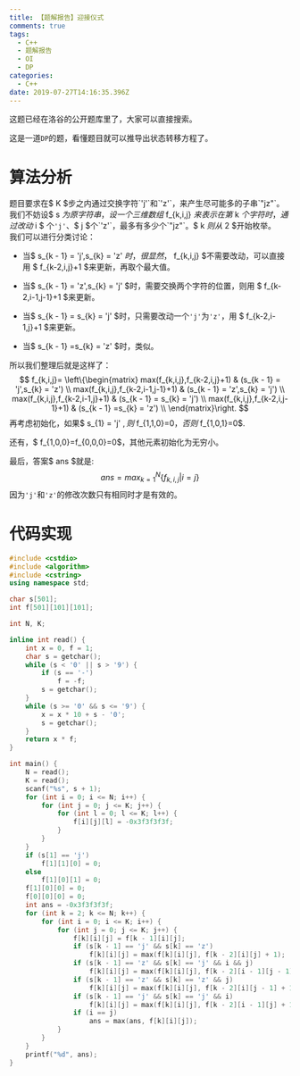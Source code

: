 ```yaml
---
title: 【题解报告】迎接仪式
comments: true
tags:
  - C++
  - 题解报告
  - OI
  - DP
categories:
  - C++
date: 2019-07-27T14:16:35.396Z
---
```

这题已经在洛谷的公开题库里了，大家可以直接搜索。  
这是一道`DP`的题，看懂题目就可以推导出状态转移方程了。  
<!-- more -->
# 算法分析
题目要求在$ K $步之内通过交换字符`'j'`和`'z'`，来产生尽可能多的子串`"jz"`。  
我们不妨设$ s $为原字符串，设一个三维数组$ f_{k,i,j} $来表示在第$ k $个字符时，通过改动$ i $ 个`'j'`、$ j $个`'z'`，最多有多少个`"jz"`。$ k $则从$ 2 $开始枚举。  
我们可以进行分类讨论：

- 当$ s_{k - 1} = 'j',s_{k} = 'z' $时，很显然，$ f_{k,i,j} $不需要改动，可以直接用 $ f_{k-2,i,j}+1 $来更新，再取个最大值。  

- 当$ s_{k - 1} = 'z',s_{k} = 'j' $时，需要交换两个字符的位置，则用 $ f_{k-2,i-1,j-1}+1 $来更新。  

- 当$ s_{k - 1} = s_{k} = 'j' $时，只需要改动一个`'j'`为`'z'`，用 $ f_{k-2,i-1,j}+1 $来更新。  
- 当$ s_{k - 1} =s_{k} = 'z' $时，类似。  

所以我们整理后就是这样了：  
$$
f_{k,i,j}=
\left\{\begin{matrix}
max(f_{k,i,j},f_{k-2,i,j}+1) & (s_{k - 1} = 'j',s_{k} = 'z') \\ 
max(f_{k,i,j},f_{k-2,i-1,j-1}+1) & (s_{k - 1} = 'z',s_{k} = 'j') \\ 
max(f_{k,i,j},f_{k-2,i-1,j}+1) & (s_{k - 1} = s_{k} = 'j') \\ 
max(f_{k,i,j},f_{k-2,i,j-1}+1) & (s_{k - 1} =s_{k} = 'z') \\ 
\end{matrix}\right.
$$
再考虑初始化，如果$ s_{1} = 'j' $,则$ f_{1,1,0}=0$，否则$ f_{1,0,1}=0$.  

还有，$ f_{1,0,0}=f_{0,0,0}=0$，其他元素初始化为无穷小。

最后，答案$ ans $就是:
$$
ans = max_{k=1}^{N}\{f_{k,i,j}|i=j\}
$$
因为`'j'`和`'z'`的修改次数只有相同时才是有效的。  

# 代码实现

```cpp
#include <cstdio>
#include <algorithm>
#include <cstring>
using namespace std;

char s[501];
int f[501][101][101];

int N, K;

inline int read() {
    int x = 0, f = 1;
    char s = getchar();
    while (s < '0' || s > '9') {
        if (s == '-')
            f = -f;
        s = getchar();
    }
    while (s >= '0' && s <= '9') {
        x = x * 10 + s - '0';
        s = getchar();
    }
    return x * f;
}

int main() {
    N = read();
    K = read();
    scanf("%s", s + 1);
    for (int i = 0; i <= N; i++) {
        for (int j = 0; j <= K; j++) {
            for (int l = 0; l <= K; l++) {
                f[i][j][l] = -0x3f3f3f3f;
            }
        }
    }
    if (s[1] == 'j')
        f[1][1][0] = 0;
    else
        f[1][0][1] = 0;
    f[1][0][0] = 0;
    f[0][0][0] = 0;
    int ans = -0x3f3f3f3f;
    for (int k = 2; k <= N; k++) {
        for (int i = 0; i <= K; i++) {
            for (int j = 0; j <= K; j++) {
                f[k][i][j] = f[k - 1][i][j];
                if (s[k - 1] == 'j' && s[k] == 'z')
                    f[k][i][j] = max(f[k][i][j], f[k - 2][i][j] + 1);
                if (s[k - 1] == 'z' && s[k] == 'j' && i && j)
                    f[k][i][j] = max(f[k][i][j], f[k - 2][i - 1][j - 1] + 1);
                if (s[k - 1] == 'z' && s[k] == 'z' && j)
                    f[k][i][j] = max(f[k][i][j], f[k - 2][i][j - 1] + 1);
                if (s[k - 1] == 'j' && s[k] == 'j' && i)
                    f[k][i][j] = max(f[k][i][j], f[k - 2][i - 1][j] + 1);
                if (i == j)
                    ans = max(ans, f[k][i][j]);
            }
        }
    }
    printf("%d", ans);
}
```
